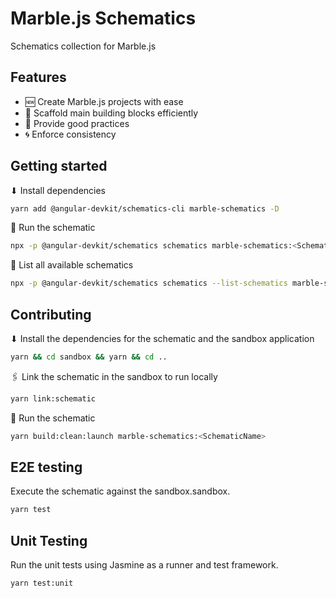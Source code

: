 # Marble.js Schematics

Schematics collection for Marble.js

## Features

- 🆕 Create Marble.js projects with ease
- 🔨 Scaffold main building blocks efficiently
- 💎 Provide good practices
- 🌀 Enforce consistency

## Getting started

⬇ Install dependencies

```bash
yarn add @angular-devkit/schematics-cli marble-schematics -D
```

🏃 Run the schematic

```bash
npx -p @angular-devkit/schematics schematics marble-schematics:<SchematicName>
```

🔎 List all available schematics

```bash
npx -p @angular-devkit/schematics schematics --list-schematics marble-schematics:
```

## Contributing

⬇ Install the dependencies for the schematic and the sandbox application

```bash
yarn && cd sandbox && yarn && cd ..
```

🖇 Link the schematic in the sandbox to run locally

```bash
yarn link:schematic
```

🏃 Run the schematic

```bash
yarn build:clean:launch marble-schematics:<SchematicName>
```

## E2E testing

Execute the schematic against the sandbox.sandbox.

```bash
yarn test
```

## Unit Testing

Run the unit tests using Jasmine as a runner and test framework.

```bash
yarn test:unit
```
